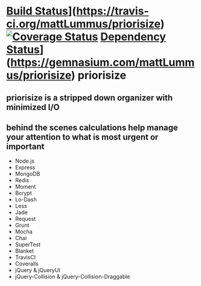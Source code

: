 [Build Status](https://travis-ci.org/mattLummus/priorisize.png)](https://travis-ci.org/mattLummus/priorisize)
[![Coverage Status](https://coveralls.io/repos/mattLummus/priorisize/badge.png)](https://coveralls.io/r/mattLummus/priorisize)
[Dependency Status](https://gemnasium.com/mattLummus/priorisize.svg)](https://gemnasium.com/mattLummus/priorisize)
priorisize
==========
priorisize is a stripped down organizer with minimized I/O 
---------------------
behind the scenes calculations help manage your attention to what is most urgent or important 
---------------------
- Node.js
- Express
- MongoDB
- Redis
- Moment
- Bcrypt
- Lo-Dash
- Less
- Jade
- Request
- Grunt
- Mocha
- Chai
- SuperTest
- Blanket
- TravisCI
- Coveralls
- jQuery & jQueryUI
- jQuery-Collision & jQuery-Collision-Draggable

